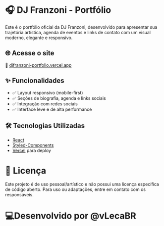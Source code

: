 # 🎧 DJ Franzoni - Portfólio

Este é o portfólio oficial da DJ Franzoni, desenvolvido para apresentar sua trajetória artística, agenda de eventos e links de contato com um visual moderno, elegante e responsivo.

## 🌐 Acesse o site

🔗 [djfranzoni-portfolio.vercel.app](https://djfranzoni-portfolio.vercel.app/)

## ✨ Funcionalidades

- ✅ Layout responsivo (mobile-first)
- ✅ Seções de biografia, agenda e links sociais
- ✅ Integração com redes sociais
- ✅ Interface leve e de alta performance

## 🛠️ Tecnologias Utilizadas

- [React](https://reactjs.org/)
- [Styled-Components](https://styled-components.com/)
- [Vercel](https://vercel.com/) para deploy


# 📄 Licença
Este projeto é de uso pessoal/artístico e não possui uma licença específica de código aberto. Para uso ou adaptações, entre em contato com os responsáveis.

# 💻Desenvolvido por @vLecaBR
